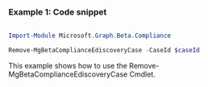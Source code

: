 ### Example 1: Code snippet

```powershell

Import-Module Microsoft.Graph.Beta.Compliance

Remove-MgBetaComplianceEdiscoveryCase -CaseId $caseId

```
This example shows how to use the Remove-MgBetaComplianceEdiscoveryCase Cmdlet.

